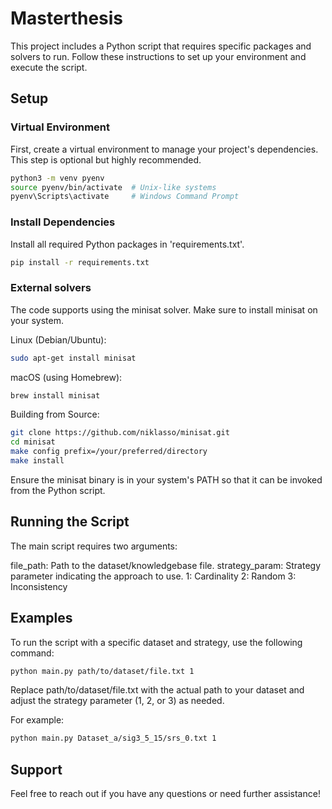 # Masterthesis

This project includes a Python script that requires specific packages and solvers to run. Follow these instructions to set up your environment and execute the script.

## Setup

### Virtual Environment

First, create a virtual environment to manage your project's dependencies. This step is optional but highly recommended.

```bash
python3 -m venv pyenv
source pyenv/bin/activate  # Unix-like systems
pyenv\Scripts\activate     # Windows Command Prompt
```

### Install Dependencies

Install all required Python packages in 'requirements.txt'.

```bash
pip install -r requirements.txt
```

### External solvers

The code supports using the minisat solver. Make sure to install minisat on your system.

Linux (Debian/Ubuntu):

```bash
sudo apt-get install minisat
```

macOS (using Homebrew):

```bash
brew install minisat
```

Building from Source:

```bash
git clone https://github.com/niklasso/minisat.git
cd minisat
make config prefix=/your/preferred/directory
make install
```

Ensure the minisat binary is in your system's PATH so that it can be invoked from the Python script.

## Running the Script

The main script requires two arguments:

file_path: Path to the dataset/knowledgebase file.
strategy_param: Strategy parameter indicating the approach to use.
1: Cardinality
2: Random
3: Inconsistency

## Examples

To run the script with a specific dataset and strategy, use the following command:

```bash
python main.py path/to/dataset/file.txt 1
```

Replace path/to/dataset/file.txt with the actual path to your dataset and adjust the strategy parameter (1, 2, or 3) as needed.

For example:

```bash
python main.py Dataset_a/sig3_5_15/srs_0.txt 1
```

## Support

Feel free to reach out if you have any questions or need further assistance!
